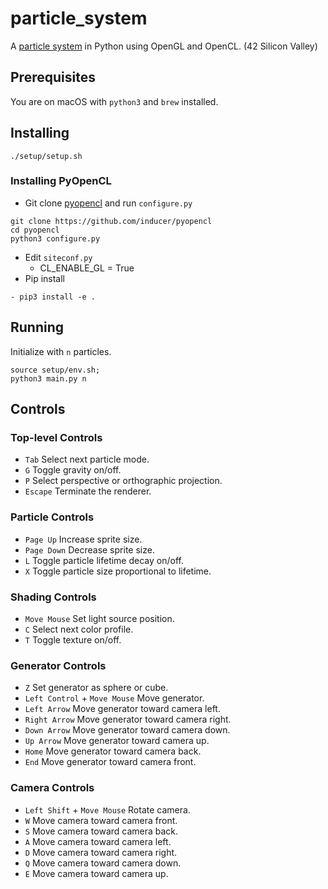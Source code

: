 # particle_system
A [particle system](https://en.wikipedia.org/wiki/Particle_system) in Python using OpenGL and OpenCL. (42 Silicon Valley)

## Prerequisites

You are on macOS with `python3` and `brew` installed.

## Installing

```
./setup/setup.sh
```

### Installing PyOpenCL

* Git clone [pyopencl](https://github.com/inducer/pyopencl) and run `configure.py`
```
git clone https://github.com/inducer/pyopencl
cd pyopencl
python3 configure.py
```
* Edit `siteconf.py`
  * CL_ENABLE_GL = True
* Pip install
```
- pip3 install -e .
```

## Running

Initialize with `n` particles.

```
source setup/env.sh;
python3 main.py n
```

## Controls

### Top-level Controls

* `Tab` Select next particle mode.
* `G` Toggle gravity on/off.
* `P` Select perspective or orthographic projection.
* `Escape` Terminate the renderer.

### Particle Controls

* `Page Up` Increase sprite size.
* `Page Down` Decrease sprite size.
* `L` Toggle particle lifetime decay on/off.
* `X` Toggle particle size proportional to lifetime.

### Shading Controls

* `Move Mouse` Set light source position.
* `C` Select next color profile.
* `T` Toggle texture on/off.

### Generator Controls

* `Z` Set generator as sphere or cube.
* `Left Control` + `Move Mouse` Move generator.
* `Left Arrow` Move generator toward camera left.
* `Right Arrow` Move generator toward camera right.
* `Down Arrow` Move generator toward camera down.
* `Up Arrow` Move generator toward camera up.
* `Home` Move generator toward camera back.
* `End` Move generator toward camera front.

### Camera Controls

* `Left Shift` + `Move Mouse` Rotate camera.
* `W` Move camera toward camera front.
* `S` Move camera toward camera back.
* `A` Move camera toward camera left.
* `D` Move camera toward camera right.
* `Q` Move camera toward camera down.
* `E` Move camera toward camera up.
